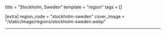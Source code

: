 title = "Stockholm, Sweden"
template = "region"
tags = []

[extra]
region_code = "stockholm-sweden"
cover_image = "/static/image/regions/stockholm-sweden.webp"

---

